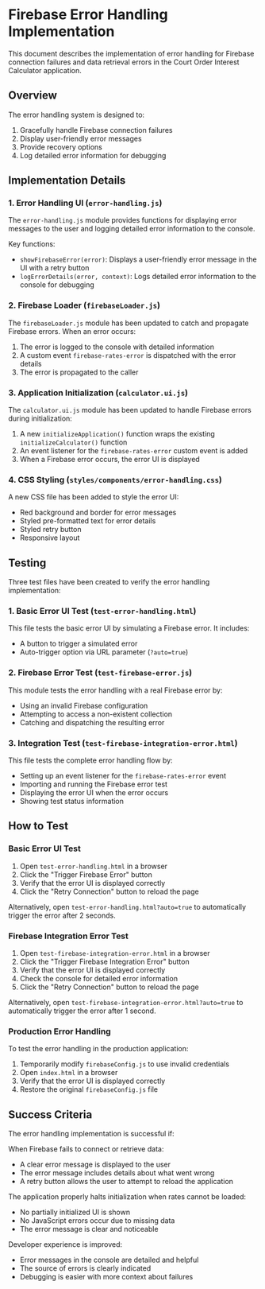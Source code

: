 # Firebase Error Handling Implementation

This document describes the implementation of error handling for Firebase connection failures and data retrieval errors in the Court Order Interest Calculator application.

## Overview

The error handling system is designed to:

1.  Gracefully handle Firebase connection failures
2.  Display user-friendly error messages
3.  Provide recovery options
4.  Log detailed error information for debugging

## Implementation Details

### 1\. Error Handling UI (`error-handling.js`)

The `error-handling.js` module provides functions for displaying error messages to the user and logging detailed error information to the console.

Key functions:

*   `showFirebaseError(error)`: Displays a user-friendly error message in the UI with a retry button
*   `logErrorDetails(error, context)`: Logs detailed error information to the console for debugging

### 2\. Firebase Loader (`firebaseLoader.js`)

The `firebaseLoader.js` module has been updated to catch and propagate Firebase errors. When an error occurs:

1.  The error is logged to the console with detailed information
2.  A custom event `firebase-rates-error` is dispatched with the error details
3.  The error is propagated to the caller

### 3\. Application Initialization (`calculator.ui.js`)

The `calculator.ui.js` module has been updated to handle Firebase errors during initialization:

1.  A new `initializeApplication()` function wraps the existing `initializeCalculator()` function
2.  An event listener for the `firebase-rates-error` custom event is added
3.  When a Firebase error occurs, the error UI is displayed

### 4\. CSS Styling (`styles/components/error-handling.css`)

A new CSS file has been added to style the error UI:

*   Red background and border for error messages
*   Styled pre-formatted text for error details
*   Styled retry button
*   Responsive layout

## Testing

Three test files have been created to verify the error handling implementation:

### 1\. Basic Error UI Test (`test-error-handling.html`)

This file tests the basic error UI by simulating a Firebase error. It includes:

*   A button to trigger a simulated error
*   Auto-trigger option via URL parameter (`?auto=true`)

### 2\. Firebase Error Test (`test-firebase-error.js`)

This module tests the error handling with a real Firebase error by:

*   Using an invalid Firebase configuration
*   Attempting to access a non-existent collection
*   Catching and dispatching the resulting error

### 3\. Integration Test (`test-firebase-integration-error.html`)

This file tests the complete error handling flow by:

*   Setting up an event listener for the `firebase-rates-error` event
*   Importing and running the Firebase error test
*   Displaying the error UI when the error occurs
*   Showing test status information

## How to Test

### Basic Error UI Test

1.  Open `test-error-handling.html` in a browser
2.  Click the "Trigger Firebase Error" button
3.  Verify that the error UI is displayed correctly
4.  Click the "Retry Connection" button to reload the page

Alternatively, open `test-error-handling.html?auto=true` to automatically trigger the error after 2 seconds.

### Firebase Integration Error Test

1.  Open `test-firebase-integration-error.html` in a browser
2.  Click the "Trigger Firebase Integration Error" button
3.  Verify that the error UI is displayed correctly
4.  Check the console for detailed error information
5.  Click the "Retry Connection" button to reload the page

Alternatively, open `test-firebase-integration-error.html?auto=true` to automatically trigger the error after 1 second.

### Production Error Handling

To test the error handling in the production application:

1.  Temporarily modify `firebaseConfig.js` to use invalid credentials
2.  Open `index.html` in a browser
3.  Verify that the error UI is displayed correctly
4.  Restore the original `firebaseConfig.js` file

## Success Criteria

The error handling implementation is successful if:

When Firebase fails to connect or retrieve data:

*   A clear error message is displayed to the user
*   The error message includes details about what went wrong
*   A retry button allows the user to attempt to reload the application

The application properly halts initialization when rates cannot be loaded:

*   No partially initialized UI is shown
*   No JavaScript errors occur due to missing data
*   The error message is clear and noticeable

Developer experience is improved:

*   Error messages in the console are detailed and helpful
*   The source of errors is clearly indicated
*   Debugging is easier with more context about failures